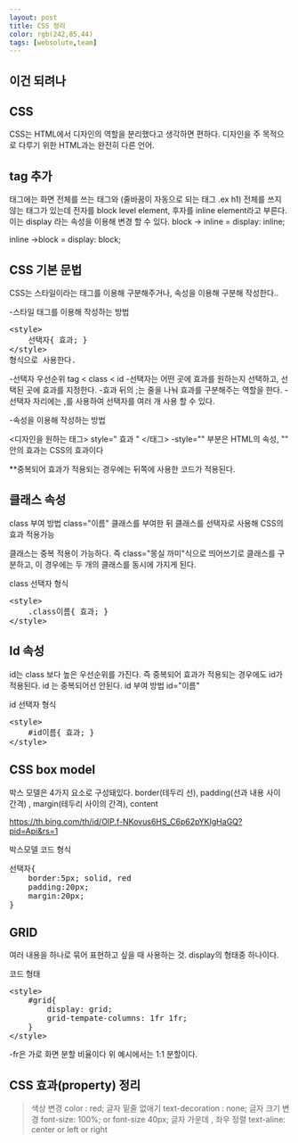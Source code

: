 ```yaml
---
layout: post
title: CSS 정리
color: rgb(242,85,44)
tags: [websolute,team]
---
```

## 이건 되려나

## CSS
CSS는 HTML에서 디자인의 역할을 분리했다고 생각하면 편하다.
디자인을 주 목적으로 다루기 위한 HTML과는 완전히 다른 언어.

## tag 추가
태그에는 화면 전체를 쓰는 태그와 (줄바꿈이 자동으로 되는 태그 .ex h1) 전체를 쓰지 않는 태그가 있는데 전자를 block level element, 후자를 inline element라고 부른다.
이는 display 라는 속성을 이용해 변경 할 수 있다.
block -> inline = display: inline;

inline ->block = display: block;

## CSS 기본 문법

CSS는 스타일이라는 태그를 이용해 구분해주거나, 속성을 이용해 구분해 작성한다..

-스타일 태그를 이용해 작성하는 방법
<pre>
&lt;style&gt;
    선택자{ 효과; } 
&lt;/style&gt; 
형식으로 사용한다.
</pre>

-선택자 우선순위 tag < class < id
-선택자는 어떤 곳에 효과를 원하는지 선택하고, 선택된 곳에 효과를 지정한다.
-효과 뒤의 ;는 줄을 나눠 효과를 구분해주는 역할을 한다.
-선택자 자리에는 ,를 사용하여 선택자를 여러 개 사용 할 수 있다.

-속성을 이용해 작성하는 방법

<디자인을 원하는 태그> style=" 효과 " </태그>
-style="" 부분은 HTML의 속성, "" 안의 효과는 CSS의 효과이다

**중복되어 효과가 적용되는 경우에는 뒤쪽에 사용한 코드가 적용된다.

## 클래스 속성
class 부여 방법
class="이름" 
클래스를 부여한 뒤 클래스를 선택자로 사용해 CSS의 효과 적용가능

클래스는 중복 적용이 가능하다. 
즉 class="몽실 까미"식으로 띄어쓰기로 클래스를 구분하고, 이 경우에는 두 개의 클래스를 동시에 가지게 된다.

class 선택자 형식
<pre>
&lt;style&gt; 
    .class이름{ 효과; } 
&lt;/style&gt; 
</pre>

## Id 속성
id는 class 보다 높은 우선순위를 가진다.
즉 중복되어 효과가 적용되는 경우에도 id가 적용된다.
id 는 중복되어선 안된다. 
id 부여 방법
id="이름"

id 선택자 형식
<pre>
&lt;style&gt; 
    #id이름{ 효과; } 
&lt;/style&gt; 
</pre>

## CSS box model
박스 모델은 4가지 요소로 구성돼있다.
border(테두리 선), padding(선과 내용 사이 간격) , margin(테두리 사이의 간격), content

<img>https://th.bing.com/th/id/OIP.f-NKovus6HS_C6p62pYKIgHaGQ?pid=Api&rs=1

박스모델 코드 형식 

<pre>
선택자{
    border:5px; solid, red
    padding:20px;
    margin:20px;
}
</pre>

## GRID
여러 내용을 하나로 묶어 표현하고 싶을 때 사용하는 것.
display의 형태중 하나이다.

코드 형태
<pre>
&lt;style&gt;
    #grid{
        display: grid;
        grid-tempate-columns: 1fr 1fr;
    }
&lt;/style&gt;
</pre>

-fr은 가로 화면 분할 비율이다 위 예시에서는 1:1 분할이다. 





## CSS 효과(property) 정리
>색상 변경 color : red;
>글자 밑줄 없애기 text-decoration : none;
>글자 크기 변경 font-size: 100%; or font-size 40px;
>글자 가운데 , 좌우 정렬 text-aline: center or left or right
